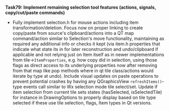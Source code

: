 **Task79: Implement remaining selection tool features (actions, signals, copy/cut/paste commands)**
*	Fully implement selection.h for mouse actions including item transformation/deletion. Focus now on proper linking to create copy/paste from source's clipboard/actions into a QT map command/action similar to Selection's move functionality, maintaining as required any additional info or checks it kept (via item.h properties that indicate what state its in for later reconstruction and undo/clipboard if applicable and not relying just on Item itself as in newer implementations from tile->`ItemProperties`, e.g. how copy did in selection, using those flags as direct access to its underlying properties now after removing from that map like pop methods where in qt tile class/actions would iterate by type at undo). Include visual updates on paste operations to prevent potential crashes by having any QGraphicsView `refreshItems()`-type events call similar to Wx selection mode tile select/set. Update if item selection from current tile sets states (hasSelected, isSelectedTile) for instance in DrawingOptions to properly display based on tile type selected if these use tile selection, flags, Item types in Qt versions.
